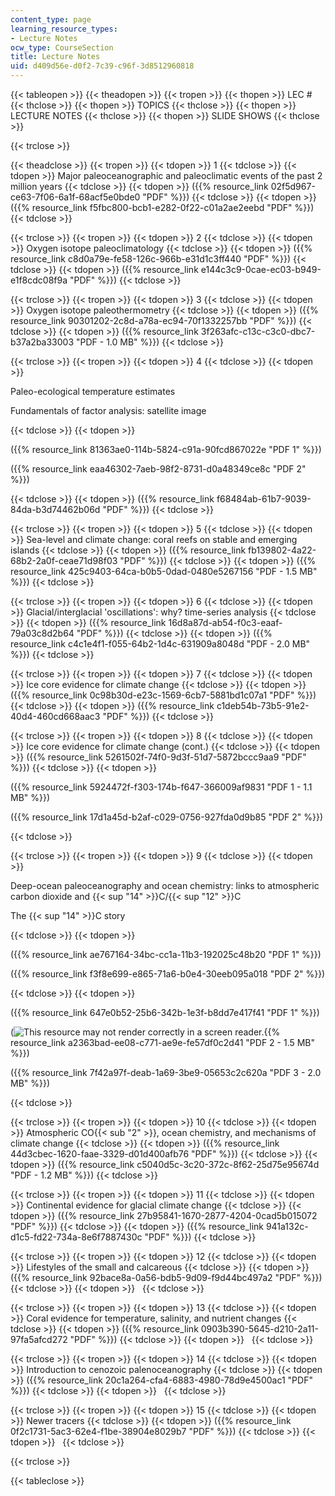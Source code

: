 ```yaml
---
content_type: page
learning_resource_types:
- Lecture Notes
ocw_type: CourseSection
title: Lecture Notes
uid: d409d56e-d0f2-7c39-c96f-3d8512960818
---
```


{{< tableopen >}}
{{< theadopen >}}
{{< tropen >}}
{{< thopen >}}
LEC #
{{< thclose >}}
{{< thopen >}}
TOPICS
{{< thclose >}}
{{< thopen >}}
LECTURE NOTES
{{< thclose >}}
{{< thopen >}}
SLIDE SHOWS
{{< thclose >}}

{{< trclose >}}

{{< theadclose >}}
{{< tropen >}}
{{< tdopen >}}
1
{{< tdclose >}}
{{< tdopen >}}
Major paleoceanographic and paleoclimatic events of the past 2 million years
{{< tdclose >}}
{{< tdopen >}}
({{% resource_link 02f5d967-ce63-7f06-6a1f-68acf5e0bde0 "PDF" %}})
{{< tdclose >}}
{{< tdopen >}}
({{% resource_link f5fbc800-bcb1-e282-0f22-c01a2ae2eebd "PDF" %}})
{{< tdclose >}}

{{< trclose >}}
{{< tropen >}}
{{< tdopen >}}
2
{{< tdclose >}}
{{< tdopen >}}
Oxygen isotope paleoclimatology
{{< tdclose >}}
{{< tdopen >}}
({{% resource_link c8d0a79e-fe58-126c-966b-e31d1c3ff440 "PDF" %}})
{{< tdclose >}}
{{< tdopen >}}
({{% resource_link e144c3c9-0cae-ec03-b949-e1f8cdc08f9a "PDF" %}})
{{< tdclose >}}

{{< trclose >}}
{{< tropen >}}
{{< tdopen >}}
3
{{< tdclose >}}
{{< tdopen >}}
Oxygen isotope paleothermometry
{{< tdclose >}}
{{< tdopen >}}
({{% resource_link 90301202-2c8d-a78a-ec94-70f1332257bb "PDF" %}})
{{< tdclose >}}
{{< tdopen >}}
({{% resource_link 3f263afc-c13c-c3c0-dbc7-b37a2ba33003 "PDF - 1.0 MB" %}})
{{< tdclose >}}

{{< trclose >}}
{{< tropen >}}
{{< tdopen >}}
4
{{< tdclose >}}
{{< tdopen >}}


Paleo-ecological temperature estimates

Fundamentals of factor analysis: satellite image


{{< tdclose >}}
{{< tdopen >}}


({{% resource_link 81363ae0-114b-5824-c91a-90fcd867022e "PDF 1" %}})

({{% resource_link eaa46302-7aeb-98f2-8731-d0a48349ce8c "PDF 2" %}})


{{< tdclose >}}
{{< tdopen >}}
({{% resource_link f68484ab-61b7-9039-84da-b3d74462b06d "PDF" %}})
{{< tdclose >}}

{{< trclose >}}
{{< tropen >}}
{{< tdopen >}}
5
{{< tdclose >}}
{{< tdopen >}}
Sea-level and climate change: coral reefs on stable and emerging islands
{{< tdclose >}}
{{< tdopen >}}
({{% resource_link fb139802-4a22-68b2-2a0f-ceae71d98f03 "PDF" %}})
{{< tdclose >}}
{{< tdopen >}}
({{% resource_link 425c9403-64ca-b0b5-0dad-0480e5267156 "PDF - 1.5 MB" %}})
{{< tdclose >}}

{{< trclose >}}
{{< tropen >}}
{{< tdopen >}}
6
{{< tdclose >}}
{{< tdopen >}}
Glacial/interglacial 'oscillations': why? time-series analysis
{{< tdclose >}}
{{< tdopen >}}
({{% resource_link 16d8a87d-ab54-f0c3-eaaf-79a03c8d2b64 "PDF" %}})
{{< tdclose >}}
{{< tdopen >}}
({{% resource_link c4c1e4f1-f055-64b2-1d4c-631909a8048d "PDF - 2.0 MB" %}})
{{< tdclose >}}

{{< trclose >}}
{{< tropen >}}
{{< tdopen >}}
7
{{< tdclose >}}
{{< tdopen >}}
Ice core evidence for climate change
{{< tdclose >}}
{{< tdopen >}}
({{% resource_link 0c98b30d-e23c-1569-6cb7-5881bd1c07a1 "PDF" %}})
{{< tdclose >}}
{{< tdopen >}}
({{% resource_link c1deb54b-73b5-91e2-40d4-460cd668aac3 "PDF" %}})
{{< tdclose >}}

{{< trclose >}}
{{< tropen >}}
{{< tdopen >}}
8
{{< tdclose >}}
{{< tdopen >}}
Ice core evidence for climate change (cont.)
{{< tdclose >}}
{{< tdopen >}}
({{% resource_link 5261502f-74f0-9d3f-51d7-5872bccc9aa9 "PDF" %}})
{{< tdclose >}}
{{< tdopen >}}


({{% resource_link 5924472f-f303-174b-f647-366009af9831 "PDF 1 - 1.1 MB" %}})

({{% resource_link 17d1a45d-b2af-c029-0756-927fda0d9b85 "PDF 2" %}})


{{< tdclose >}}

{{< trclose >}}
{{< tropen >}}
{{< tdopen >}}
9
{{< tdclose >}}
{{< tdopen >}}


Deep-ocean paleoceanography and ocean chemistry: links to atmospheric carbon dioxide and {{< sup "14" >}}C/{{< sup "12" >}}C

The {{< sup "14" >}}C story


{{< tdclose >}}
{{< tdopen >}}


({{% resource_link ae767164-34bc-cc1a-11b3-192025c48b20 "PDF 1" %}})

({{% resource_link f3f8e699-e865-71a6-b0e4-30eeb095a018 "PDF 2" %}})


{{< tdclose >}}
{{< tdopen >}}


({{% resource_link 647e0b52-25b6-342b-1e3f-b8dd7e417f41 "PDF 1" %}})

(![This resource may not render correctly in a screen reader.](/images/inacessible.gif){{% resource_link a2363bad-ee08-c771-ae9e-fe57df0c2d41 "PDF 2 - 1.5 MB" %}})

({{% resource_link 7f42a97f-deab-1a69-3be9-05653c2c620a "PDF 3 - 2.0 MB" %}})


{{< tdclose >}}

{{< trclose >}}
{{< tropen >}}
{{< tdopen >}}
10
{{< tdclose >}}
{{< tdopen >}}
Atmospheric CO{{< sub "2" >}}, ocean chemistry, and mechanisms of climate change
{{< tdclose >}}
{{< tdopen >}}
({{% resource_link 44d3cbec-1620-faae-3329-d01d400afb76 "PDF" %}})
{{< tdclose >}}
{{< tdopen >}}
({{% resource_link c5040d5c-3c20-372c-8f62-25d75e95674d "PDF - 1.2 MB" %}})
{{< tdclose >}}

{{< trclose >}}
{{< tropen >}}
{{< tdopen >}}
11
{{< tdclose >}}
{{< tdopen >}}
Continental evidence for glacial climate change
{{< tdclose >}}
{{< tdopen >}}
({{% resource_link 27b95841-1670-2877-4204-0cad5b015072 "PDF" %}})
{{< tdclose >}}
{{< tdopen >}}
({{% resource_link 941a132c-d1c5-fd22-734a-8e6f7887430c "PDF" %}})
{{< tdclose >}}

{{< trclose >}}
{{< tropen >}}
{{< tdopen >}}
12
{{< tdclose >}}
{{< tdopen >}}
Lifestyles of the small and calcareous
{{< tdclose >}}
{{< tdopen >}}
({{% resource_link 92bace8a-0a56-bdb5-9d09-f9d44bc497a2 "PDF" %}})
{{< tdclose >}}
{{< tdopen >}}
 
{{< tdclose >}}

{{< trclose >}}
{{< tropen >}}
{{< tdopen >}}
13
{{< tdclose >}}
{{< tdopen >}}
Coral evidence for temperature, salinity, and nutrient changes
{{< tdclose >}}
{{< tdopen >}}
({{% resource_link 0903b390-5645-d210-2a11-97fa5afcd272 "PDF" %}})
{{< tdclose >}}
{{< tdopen >}}
 
{{< tdclose >}}

{{< trclose >}}
{{< tropen >}}
{{< tdopen >}}
14
{{< tdclose >}}
{{< tdopen >}}
Introduction to cenozoic palenoceanography
{{< tdclose >}}
{{< tdopen >}}
({{% resource_link 20c1a264-cfa4-6883-4980-78d9e4500ac1 "PDF" %}})
{{< tdclose >}}
{{< tdopen >}}
 
{{< tdclose >}}

{{< trclose >}}
{{< tropen >}}
{{< tdopen >}}
15
{{< tdclose >}}
{{< tdopen >}}
Newer tracers
{{< tdclose >}}
{{< tdopen >}}
({{% resource_link 0f2c1731-5ac3-62e4-f1be-38904e8029b7 "PDF" %}})
{{< tdclose >}}
{{< tdopen >}}
 
{{< tdclose >}}

{{< trclose >}}

{{< tableclose >}}